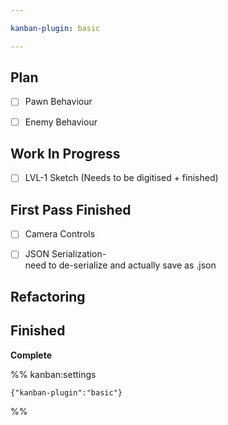 ```yaml
---

kanban-plugin: basic

---
```


## Plan

- [ ] Pawn Behaviour
- [ ] Enemy Behaviour


## Work In Progress

- [ ] LVL-1 Sketch (Needs to be digitised + finished)


## First Pass Finished

- [ ] Camera Controls
- [ ] JSON Serialization-<br>need to de-serialize and actually save as .json


## Refactoring



## Finished

**Complete**




%% kanban:settings
```
{"kanban-plugin":"basic"}
```
%%